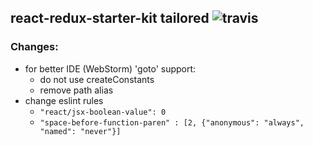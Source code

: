 ## react-redux-starter-kit tailored ![travis](https://travis-ci.org/queryxl/react-redux-starter-kit.svg?branch=master)

### Changes:
- for better IDE (WebStorm) 'goto' support:
    * do not use createConstants
    * remove path alias
- change eslint rules
    * `"react/jsx-boolean-value": 0`
    * `"space-before-function-paren" : [2, {"anonymous": "always", "named": "never"}]`


